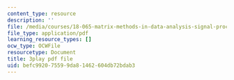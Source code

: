 ```yaml
---
content_type: resource
description: ''
file: /media/courses/18-065-matrix-methods-in-data-analysis-signal-processing-and-machine-learning-spring-2018/befc992075599da81462604db72bdab3_z0ykhV15wLw.pdf
file_type: application/pdf
learning_resource_types: []
ocw_type: OCWFile
resourcetype: Document
title: 3play pdf file
uid: befc9920-7559-9da8-1462-604db72bdab3
---
```

